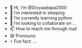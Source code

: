 - 👋 Hi, I’m @Divyaadapa2000
- 👀 I’m interested in sleeping
- 🌱 I’m currently learning python
- 💞️ I’m looking to collaborate on ...
- 📫 How to reach me through mail
- 😄 Pronouns: 
- ⚡ Fun fact: ...

<!---
Divyaadapa2000/Divyaadapa2000 is a ✨ special ✨ repository because its `README.md` (this file) appears on your GitHub profile.
You can click the Preview link to take a look at your changes.
--->
